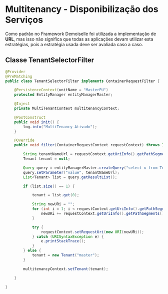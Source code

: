 # Multitenancy - Disponibilização dos Serviços

Como padrão no Framework Demoiselle foi utilizada a implementação de **URL**, mas isso não significa que todas as aplicações devam utilizar esta estratégias, pois a estratégia usada deve ser avaliada caso a caso.

## Classe TenantSelectorFilter

```java
@Provider
@PreMatching
public class TenantSelectorFilter implements ContainerRequestFilter {

    @PersistenceContext(unitName = "MasterPU")
    protected EntityManager entityManagerMaster;

    @Inject
    private MultiTenantContext multitenancyContext;

    @PostConstruct
    public void init() {
        log.info("MultiTenancy Ativado");
    }

    @Override
    public void filter(ContainerRequestContext requestContext) throws IOException {

        String tenantNameUrl = requestContext.getUriInfo().getPathSegments().get(0).toString();
        Tenant tenant = null;

        Query query = entityManagerMaster.createQuery("select u from Tenant u where u.name = :value", Tenant.class);
        query.setParameter("value", tenantNameUrl);
        List<Tenant> list = query.getResultList();

        if (list.size() == 1) {

            tenant = list.get(0);

            String newURi = "";
            for (int i = 1; i < requestContext.getUriInfo().getPathSegments().size(); i++) {
                newURi += requestContext.getUriInfo().getPathSegments().get(i).toString() + "/";
            }

            try {
                requestContext.setRequestUri(new URI(newURi));
            } catch (URISyntaxException e) {
                e.printStackTrace();
            }
        } else {
            tenant = new Tenant("master");
        }

        multitenancyContext.setTenant(tenant);

    }

}
```



